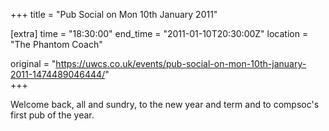 +++
title = "Pub Social on Mon 10th January 2011"

[extra]
time = "18:30:00"
end_time = "2011-01-10T20:30:00Z"
location = "The Phantom Coach"

original = "https://uwcs.co.uk/events/pub-social-on-mon-10th-january-2011-1474489046444/"    
+++

Welcome back, all and sundry, to the new year and term and to compsoc's first pub of the year.

